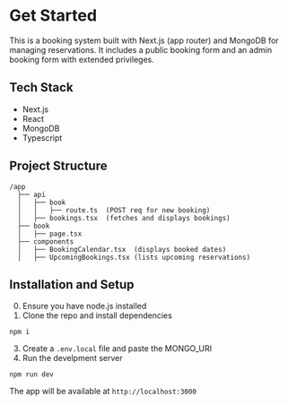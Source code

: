 # Get Started

This is a booking system built with Next.js (app router) and MongoDB for managing reservations. It includes a public booking form and an admin booking form with extended privileges. 

## Tech Stack
+ Next.js
+ React
+ MongoDB
+ Typescript

## Project Structure

```
/app
  ├── api
  │   ├── book
  │   │   ├── route.ts  (POST req for new booking)
  │   ├── bookings.tsx  (fetches and displays bookings)
  ├── book
  │   ├── page.tsx
  ├── components
  │   ├── BookingCalendar.tsx  (displays booked dates)
  │   ├── UpcomingBookings.tsx (lists upcoming reservations)

```
## Installation and Setup
0. Ensure you have node.js installed
2. Clone the repo and install dependencies
```
npm i
```
3. Create a `.env.local` file and paste the MONGO_URI
4. Run the develpment server
```
npm run dev
```
  The app will be available at `http://localhost:3000`
